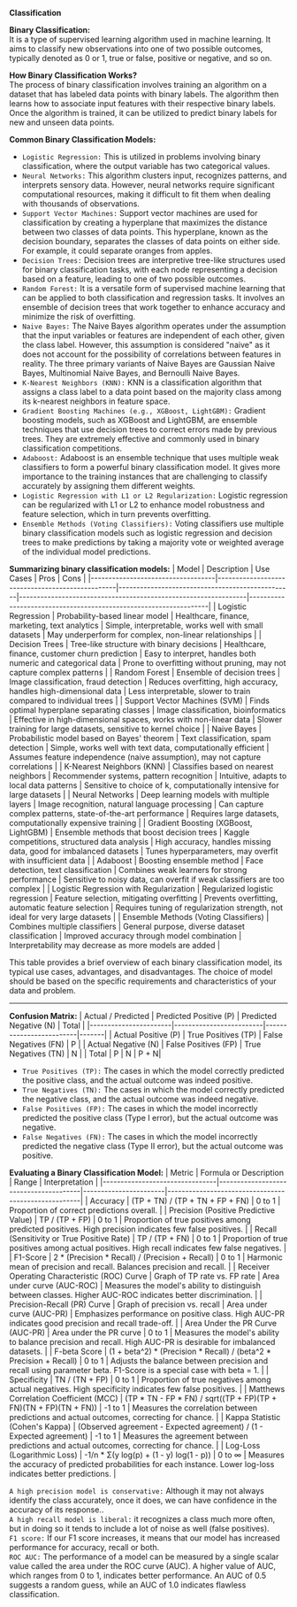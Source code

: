 **Classification**<br/>

**Binary Classification:**<br/>
It is a type of supervised learning algorithm used in machine learning. It aims to classify new observations into one of two possible outcomes, typically denoted as 0 or 1, true or false, positive or negative, and so on.

**How Binary Classification Works?**<br/>The process of binary classification involves training an algorithm on a dataset that has labeled data points with binary labels. The algorithm then learns how to associate input features with their respective binary labels. Once the algorithm is trained, it can be utilized to predict binary labels for new and unseen data points.

**Common Binary Classification Models:**<br/>
- `Logistic Regression:` This is utilized in problems involving binary classification, where the output variable has two categorical values.
- `Neural Networks:` This algorithm clusters input, recognizes patterns, and interprets sensory data. However, neural networks require significant computational resources, making it difficult to fit them when dealing with thousands of observations.
 - `Support Vector Machines:` Support vector machines are used for classification by creating a hyperplane that maximizes the distance between two classes of data points. This hyperplane, known as the decision boundary, separates the classes of data points on either side. For example, it could separate oranges from apples.
 - `Decision Trees:` Decision trees are interpretive tree-like structures used for binary classification tasks, with each node representing a decision based on a feature, leading to one of two possible outcomes.
- `Random Forest:` It is a versatile form of supervised machine learning that can be applied to both classification and regression tasks. It involves an ensemble of decision trees that work together to enhance accuracy and minimize the risk of overfitting.
- `Naive Bayes:` The Naive Bayes algorithm operates under the assumption that the input variables or features are independent of each other, given the class label. However, this assumption is considered "naive" as it does not account for the possibility of correlations between features in reality. The three primary variants of Naive Bayes are Gaussian Naive Bayes, Multinomial Naive Bayes, and Bernoulli Naive Bayes.
- `K-Nearest Neighbors (KNN):` KNN is a classification algorithm that assigns a class label to a data point based on the majority class among its k-nearest neighbors in feature space.
- `Gradient Boosting Machines (e.g., XGBoost, LightGBM):` Gradient boosting models, such as XGBoost and LightGBM, are ensemble techniques that use decision trees to correct errors made by previous trees. They are extremely effective and commonly used in binary classification competitions.
- `Adaboost:` Adaboost is an ensemble technique that uses multiple weak classifiers to form a powerful binary classification model. It gives more importance to the training instances that are challenging to classify accurately by assigning them different weights.
- `Logistic Regression with L1 or L2 Regularization:` Logistic regression can be regularized with L1 or L2 to enhance model robustness and feature selection, which in turn prevents overfitting.
- `Ensemble Methods (Voting Classifiers):` Voting classifiers use multiple binary classification models such as logistic regression and decision trees to make predictions by taking a majority vote or weighted average of the individual model predictions.

**Summarizing binary classification models:**
| Model                             | Description                                     | Use Cases                                       | Pros                                                           | Cons                                                             |
|-----------------------------------|-------------------------------------------------|-------------------------------------------------|----------------------------------------------------------------|------------------------------------------------------------------|
| Logistic Regression               | Probability-based linear model                  | Healthcare, finance, marketing, text analytics  | Simple, interpretable, works well with small datasets          | May underperform for complex, non-linear relationships             |
| Decision Trees                    | Tree-like structure with binary decisions      | Healthcare, finance, customer churn prediction | Easy to interpret, handles both numeric and categorical data | Prone to overfitting without pruning, may not capture complex patterns |
| Random Forest                     | Ensemble of decision trees                     | Image classification, fraud detection          | Reduces overfitting, high accuracy, handles high-dimensional data | Less interpretable, slower to train compared to individual trees     |
| Support Vector Machines (SVM)     | Finds optimal hyperplane separating classes    | Image classification, bioinformatics          | Effective in high-dimensional spaces, works with non-linear data | Slower training for large datasets, sensitive to kernel choice        |
| Naive Bayes                       | Probabilistic model based on Bayes' theorem    | Text classification, spam detection           | Simple, works well with text data, computationally efficient    | Assumes feature independence (naive assumption), may not capture correlations |
| K-Nearest Neighbors (KNN)         | Classifies based on nearest neighbors         | Recommender systems, pattern recognition       | Intuitive, adapts to local data patterns                        | Sensitive to choice of k, computationally intensive for large datasets |
| Neural Networks                   | Deep learning models with multiple layers      | Image recognition, natural language processing | Can capture complex patterns, state-of-the-art performance      | Requires large datasets, computationally expensive training         |
| Gradient Boosting (XGBoost, LightGBM) | Ensemble methods that boost decision trees | Kaggle competitions, structured data analysis  | High accuracy, handles missing data, good for imbalanced datasets | Tunes hyperparameters, may overfit with insufficient data          |
| Adaboost                          | Boosting ensemble method                       | Face detection, text classification            | Combines weak learners for strong performance                  | Sensitive to noisy data, can overfit if weak classifiers are too complex |
| Logistic Regression with Regularization | Regularized logistic regression           | Feature selection, mitigating overfitting     | Prevents overfitting, automatic feature selection                | Requires tuning of regularization strength, not ideal for very large datasets |
| Ensemble Methods (Voting Classifiers) | Combines multiple classifiers            | General purpose, diverse dataset classification | Improved accuracy through model combination                   | Interpretability may decrease as more models are added              |

This table provides a brief overview of each binary classification model, its typical use cases, advantages, and disadvantages. The choice of model should be based on the specific requirements and characteristics of your data and problem.

----
**Confusion Matrix:**
| Actual / Predicted   | Predicted Positive (P) | Predicted Negative (N) | Total |
|-----------------------|-------------------------|-------------------------|-------|
| Actual Positive (P)  | True Positives (TP)    | False Negatives (FN)   | P     |
| Actual Negative (N)  | False Positives (FP)   | True Negatives (TN)    | N     |
| Total                | P                      | N                      | P + N|

- `True Positives (TP):` The cases in which the model correctly predicted the positive class, and the actual outcome was indeed positive.
- `True Negatives (TN):` The cases in which the model correctly predicted the negative class, and the actual outcome was indeed negative.
- `False Positives (FP):` The cases in which the model incorrectly predicted the positive class (Type I error), but the actual outcome was negative.
- `False Negatives (FN):` The cases in which the model incorrectly predicted the negative class (Type II error), but the actual outcome was positive.

**Evaluating a Binary Classification Model:**
| Metric                         | Formula or Description                | Range                 | Interpretation                                      |
|--------------------------------|---------------------------------------|-----------------------|-----------------------------------------------------|
| Accuracy                        | (TP + TN) / (TP + TN + FP + FN)       | 0 to 1                | Proportion of correct predictions overall.         |
| Precision (Positive Predictive Value) | TP / (TP + FP)                      | 0 to 1                | Proportion of true positives among predicted positives. High precision indicates few false positives.        |
| Recall (Sensitivity or True Positive Rate) | TP / (TP + FN)                | 0 to 1                | Proportion of true positives among actual positives. High recall indicates few false negatives.            |
| F1-Score                        | 2 * (Precision * Recall) / (Precision + Recall) | 0 to 1                | Harmonic mean of precision and recall. Balances precision and recall. |
| Receiver Operating Characteristic (ROC) Curve | Graph of TP rate vs. FP rate       | Area under curve (AUC-ROC) | Measures the model's ability to distinguish between classes. Higher AUC-ROC indicates better discrimination. |
| Precision-Recall (PR) Curve     | Graph of precision vs. recall        | Area under curve (AUC-PR) | Emphasizes performance on positive class. High AUC-PR indicates good precision and recall trade-off.     |
| Area Under the PR Curve (AUC-PR) | Area under the PR curve           | 0 to 1                | Measures the model's ability to balance precision and recall. High AUC-PR is desirable for imbalanced datasets. |
| F-beta Score                    | (1 + beta^2) * (Precision * Recall) / (beta^2 * Precision + Recall) | 0 to 1          | Adjusts the balance between precision and recall using parameter beta. F1-Score is a special case with beta = 1. |
| Specificity                     | TN / (TN + FP)                      | 0 to 1                | Proportion of true negatives among actual negatives. High specificity indicates few false positives.    |
| Matthews Correlation Coefficient (MCC) | (TP * TN - FP * FN) / sqrt((TP + FP)(TP + FN)(TN + FP)(TN + FN)) | -1 to 1     | Measures the correlation between predictions and actual outcomes, correcting for chance.             |
| Kappa Statistic (Cohen's Kappa) | (Observed agreement - Expected agreement) / (1 - Expected agreement) | -1 to 1     | Measures the agreement between predictions and actual outcomes, correcting for chance.              |
| Log-Loss (Logarithmic Loss)    | -1/n * Σ(y log(p) + (1 - y) log(1 - p)) | 0 to ∞              | Measures the accuracy of predicted probabilities for each instance. Lower log-loss indicates better predictions. |

`A high precision model is conservative:` Although it may not always identify the class accurately, once it does, we can have confidence in the accuracy of its response..<br/>
`A high recall model is liberal:` it recognizes a class much more often, but in doing so it tends to include a lot of noise as well (false positives).<br/>
`F1 score:` If our F1 score increases, it means that our model has increased performance for accuracy, recall or both.<br/>
`ROC AUC:` The performance of a model can be measured by a single scalar value called the area under the ROC curve (AUC). A higher value of AUC, which ranges from 0 to 1, indicates better performance. An AUC of 0.5 suggests a random guess, while an AUC of 1.0 indicates flawless classification.